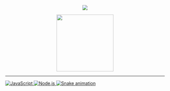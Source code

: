 
<p align="center"> <img src="https://discord.c99.nl/widget/theme-4/340626978313076747.png"/> </p>

<p align="center"> <a href="https://github.com/rickjosee"> <img height="180em" src="https://github-readme-stats.vercel.app/api?username=rickjosee&show_icons=true&theme=tokyonight&include_all_commits=true&count_private=true"/> </p>
  
____
  
![JavaScript](https://img.shields.io/badge/-JavaScript-000000?style=for-the-badge&logo=javascript)
![Node.js](https://img.shields.io/badge/-Node.js-000000?style=for-the-badge&logo=node.js&logoColor=339933) 
![Snake animation](https://github.com/rickjosee/rickjosee/blob/output/github-contribution-grid-snake.svg)
